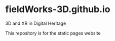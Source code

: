 # fieldWorks-3D.github.io
3D and XR in Digital Heritage

This repository is for the static pages website
